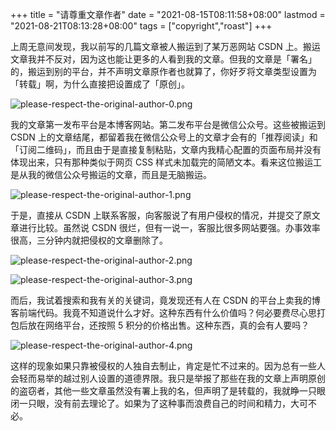 +++
title = "请尊重文章作者"
date = "2021-08-15T08:11:58+08:00"
lastmod = "2021-08-21T08:13:28+08:00"
tags = ["copyright","roast"]
+++

上周无意间发现，我以前写的几篇文章被人搬运到了某万恶网站 CSDN 上。搬运文章我并不反对，因为这也能让更多的人看到我的文章。但我的文章是「署名」的，搬运到别的平台，并不声明文章原作者也就算了，你好歹将文章类型设置为「转载」啊，为什么直接把设置成了「原创」。

![please-respect-the-original-author-0.png](/images/please-respect-the-original-author-0.png)

我的文章第一发布平台是本博客网站。第二发布平台是微信公众号。这些被搬运到 CSDN 上的文章结尾，都留着我在微信公众号上的文章才会有的「推荐阅读」和「订阅二维码」，而且由于是直接复制粘贴，文章内我精心配置的页面布局并没有体现出来，只有那种类似于网页 CSS 样式未加载完的简陋文本。看来这位搬运工是从我的微信公众号搬运的文章，而且是无脑搬运。

![please-respect-the-original-author-1.png](/images/please-respect-the-original-author-1.png)

于是，直接从 CSDN 上联系客服，向客服说了有用户侵权的情况，并提交了原文章进行比较。虽然说 CSDN 很烂，但有一说一，客服比很多网站要强。办事效率很高，三分钟内就把侵权的文章删除了。

![please-respect-the-original-author-2.png](/images/please-respect-the-original-author-2.png)

![please-respect-the-original-author-3.png](/images/please-respect-the-original-author-3.png)

而后，我试着搜索和我有关的关键词，竟发现还有人在 CSDN 的平台上卖我的博客前端代码。我竟不知道说什么才好。这种东西有什么价值吗？何必要费尽心思打包后放在网络平台，还按照 5 积分的价格出售。这种东西，真的会有人要吗？

![please-respect-the-original-author-4.png](/images/please-respect-the-original-author-4.png)

这样的现象如果只靠被侵权的人独自去制止，肯定是忙不过来的。因为总有一些人会轻而易举的越过别人设置的道德界限。我只是举报了那些在我的文章上声明原创的盗窃者，其他一些文章虽然没有署上我的名，但声明了是转载的，我就睁一只眼闭一只眼，没有前去理论了。如果为了这种事而浪费自己的时间和精力，大可不必。